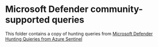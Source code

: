 # Microsoft Defender community-supported queries

This folder contains a copy of hunting queries from [Microsoft Defender Hunting Quieries from Azure Sentinel](https://github.com/Azure/Azure-Sentinel/tree/master/Hunting%20Queries/Microsoft%20365%20Defender)